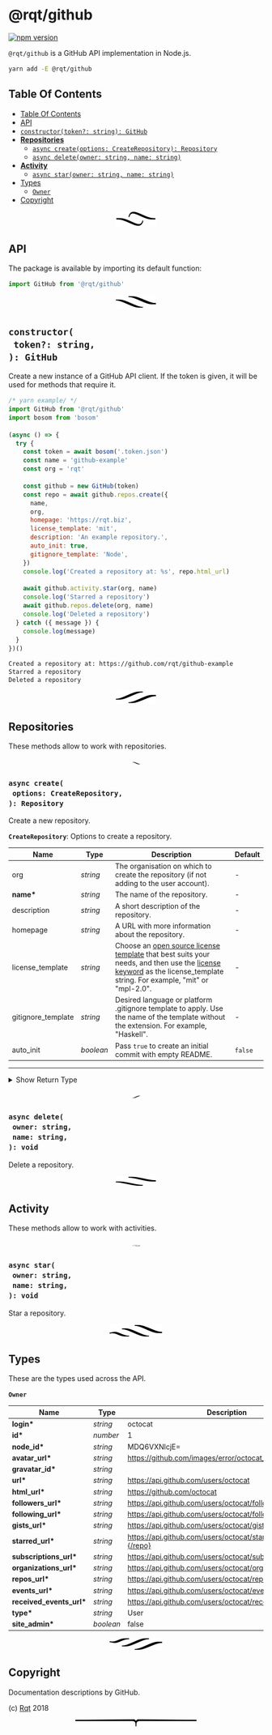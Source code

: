# @rqt/github

[![npm version](https://badge.fury.io/js/%40rqt%2Fgithub.svg)](https://npmjs.org/package/@rqt/github)

`@rqt/github` is a GitHub API implementation in Node.js.

```sh
yarn add -E @rqt/github
```

## Table Of Contents

- [Table Of Contents](#table-of-contents)
- [API](#api)
- [`constructor(token?: string): GitHub`](#constructortoken-string-github)
- [**Repositories**](#repositories)
  * [`async create(options: CreateRepository): Repository`](#async-createoptions-createrepository-repository)
  * [`async delete(owner: string, name: string)`](#async-deleteowner-stringname-string-void)
- [**Activity**](#activity)
  * [`async star(owner: string, name: string)`](#async-starowner-stringname-string-void)
- [Types](#types)
  * [`Owner`](#type-owner)
- [Copyright](#copyright)

<p align="center"><a href="#table-of-contents"><img src=".documentary/section-breaks/0.svg?sanitize=true"></a></p>

## API

The package is available by importing its default function:

```js
import GitHub from '@rqt/github'
```

<p align="center"><a href="#table-of-contents"><img src=".documentary/section-breaks/1.svg?sanitize=true"></a></p>

## `constructor(`<br/>&nbsp;&nbsp;`token?: string,`<br/>`): GitHub`

Create a new instance of a GitHub API client. If the token is given, it will be used for methods that require it.

```js
/* yarn example/ */
import GitHub from '@rqt/github'
import bosom from 'bosom'

(async () => {
  try {
    const token = await bosom('.token.json')
    const name = 'github-example'
    const org = 'rqt'

    const github = new GitHub(token)
    const repo = await github.repos.create({
      name,
      org,
      homepage: 'https://rqt.biz',
      license_template: 'mit',
      description: 'An example repository.',
      auto_init: true,
      gitignore_template: 'Node',
    })
    console.log('Created a repository at: %s', repo.html_url)

    await github.activity.star(org, name)
    console.log('Starred a repository')
    await github.repos.delete(org, name)
    console.log('Deleted a repository')
  } catch ({ message }) {
    console.log(message)
  }
})()
```
```
Created a repository at: https://github.com/rqt/github-example
Starred a repository
Deleted a repository
```

<p align="center"><a href="#table-of-contents"><img src=".documentary/section-breaks/2.svg?sanitize=true"></a></p>

## **Repositories**

These methods allow to work with repositories.

<p align="center"><a href="#table-of-contents"><img src=".documentary/section-breaks/3.svg?sanitize=true" width="15"></a></p>

### `async create(`<br/>&nbsp;&nbsp;`options: CreateRepository,`<br/>`): Repository`

Create a new repository.

__<a name="type-createrepository">`CreateRepository`</a>__: Options to create a repository.

|        Name        |   Type    |                                                                                                                                           Description                                                                                                                                            | Default |
| ------------------ | --------- | ------------------------------------------------------------------------------------------------------------------------------------------------------------------------------------------------------------------------------------------------------------------------------------------------ | ------- |
| org                | _string_  | The organisation on which to create the repository (if not adding to the user account).                                                                                                                                                                                                          | -       |
| __name*__          | _string_  | The name of the repository.                                                                                                                                                                                                                                                                      | -       |
| description        | _string_  | A short description of the repository.                                                                                                                                                                                                                                                           | -       |
| homepage           | _string_  | A URL with more information about the repository.                                                                                                                                                                                                                                                | -       |
| license_template   | _string_  | Choose an [open source license template](https://choosealicense.com/) that best suits your needs, and then use the [license keyword](https://help.github.com/articles/licensing-a-repository/#searching-github-by-license-type) as the license_template string. For example, "mit" or "mpl-2.0". | -       |
| gitignore_template | _string_  | Desired language or platform .gitignore template to apply. Use the name of the template without the extension. For example, "Haskell".                                                                                                                                                           | -       |
| auto_init          | _boolean_ | Pass `true` to create an initial commit with empty README.                                                                                                                                                                                                                                       | `false` |

---

<details>
<summary>Show Return Type</summary>

__<a name="type-repository">`Repository`</a>__

|          Name           |                       Type                       |                                       Description                                       |
| ----------------------- | ------------------------------------------------ | --------------------------------------------------------------------------------------- |
| __id*__                 | _number_                                         | 1296269                                                                                 |
| __node_id*__            | _string_                                         | MDEwOlJlcG9zaXRvcnkxMjk2MjY5                                                            |
| __name*__               | _string_                                         | Hello-World                                                                             |
| __full_name*__          | _string_                                         | octocat/Hello-World                                                                     |
| __private*__            | _boolean_                                        | false                                                                                   |
| __html_url*__           | _string_                                         | https://github.com/octocat/Hello-World                                                  |
| __description*__        | _string_                                         | This your first repo!                                                                   |
| __fork*__               | _boolean_                                        | true                                                                                    |
| __url*__                | _string_                                         | https://api.github.com/repos/octocat/Hello-World                                        |
| __archive_url*__        | _string_                                         | http://api.github.com/repos/octocat/Hello-World/{archive_format}{/ref}                  |
| __assignees_url*__      | _string_                                         | http://api.github.com/repos/octocat/Hello-World/assignees{/user}                        |
| __blobs_url*__          | _string_                                         | http://api.github.com/repos/octocat/Hello-World/git/blobs{/sha}                         |
| __branches_url*__       | _string_                                         | http://api.github.com/repos/octocat/Hello-World/branches{/branch}                       |
| __collaborators_url*__  | _string_                                         | http://api.github.com/repos/octocat/Hello-World/collaborators{/collaborator}            |
| __comments_url*__       | _string_                                         | http://api.github.com/repos/octocat/Hello-World/comments{/number}                       |
| __commits_url*__        | _string_                                         | http://api.github.com/repos/octocat/Hello-World/commits{/sha}                           |
| __compare_url*__        | _string_                                         | http://api.github.com/repos/octocat/Hello-World/compare/{base}...{head}                 |
| __contents_url*__       | _string_                                         | http://api.github.com/repos/octocat/Hello-World/contents/{+path}                        |
| __contributors_url*__   | _string_                                         | http://api.github.com/repos/octocat/Hello-World/contributors                            |
| __deployments_url*__    | _string_                                         | http://api.github.com/repos/octocat/Hello-World/deployments                             |
| __downloads_url*__      | _string_                                         | http://api.github.com/repos/octocat/Hello-World/downloads                               |
| __events_url*__         | _string_                                         | http://api.github.com/repos/octocat/Hello-World/events                                  |
| __forks_url*__          | _string_                                         | http://api.github.com/repos/octocat/Hello-World/forks                                   |
| __git_commits_url*__    | _string_                                         | http://api.github.com/repos/octocat/Hello-World/git/commits{/sha}                       |
| __git_refs_url*__       | _string_                                         | http://api.github.com/repos/octocat/Hello-World/git/refs{/sha}                          |
| __git_tags_url*__       | _string_                                         | http://api.github.com/repos/octocat/Hello-World/git/tags{/sha}                          |
| __git_url*__            | _string_                                         | git:github.com/octocat/Hello-World.git                                                  |
| __issue_comment_url*__  | _string_                                         | http://api.github.com/repos/octocat/Hello-World/issues/comments{/number}                |
| __issue_events_url*__   | _string_                                         | http://api.github.com/repos/octocat/Hello-World/issues/events{/number}                  |
| __issues_url*__         | _string_                                         | http://api.github.com/repos/octocat/Hello-World/issues{/number}                         |
| __keys_url*__           | _string_                                         | http://api.github.com/repos/octocat/Hello-World/keys{/key_id}                           |
| __labels_url*__         | _string_                                         | http://api.github.com/repos/octocat/Hello-World/labels{/name}                           |
| __languages_url*__      | _string_                                         | http://api.github.com/repos/octocat/Hello-World/languages                               |
| __merges_url*__         | _string_                                         | http://api.github.com/repos/octocat/Hello-World/merges                                  |
| __milestones_url*__     | _string_                                         | http://api.github.com/repos/octocat/Hello-World/milestones{/number}                     |
| __notifications_url*__  | _string_                                         | http://api.github.com/repos/octocat/Hello-World/notifications{?since,all,participating} |
| __pulls_url*__          | _string_                                         | http://api.github.com/repos/octocat/Hello-World/pulls{/number}                          |
| __releases_url*__       | _string_                                         | http://api.github.com/repos/octocat/Hello-World/releases{/id}                           |
| __ssh_url*__            | _string_                                         | git&#064;github.com:octocat/Hello-World.git                                             |
| __stargazers_url*__     | _string_                                         | http://api.github.com/repos/octocat/Hello-World/stargazers                              |
| __statuses_url*__       | _string_                                         | http://api.github.com/repos/octocat/Hello-World/statuses/{sha}                          |
| __subscribers_url*__    | _string_                                         | http://api.github.com/repos/octocat/Hello-World/subscribers                             |
| __subscription_url*__   | _string_                                         | http://api.github.com/repos/octocat/Hello-World/subscription                            |
| __tags_url*__           | _string_                                         | http://api.github.com/repos/octocat/Hello-World/tags                                    |
| __teams_url*__          | _string_                                         | http://api.github.com/repos/octocat/Hello-World/teams                                   |
| __trees_url*__          | _string_                                         | http://api.github.com/repos/octocat/Hello-World/git/trees{/sha}                         |
| __clone_url*__          | _string_                                         | https://github.com/octocat/Hello-World.git                                              |
| __mirror_url*__         | _string_                                         | git:git.example.com/octocat/Hello-World                                                 |
| __hooks_url*__          | _string_                                         | http://api.github.com/repos/octocat/Hello-World/hooks                                   |
| __svn_url*__            | _string_                                         | https://svn.github.com/octocat/Hello-World                                              |
| __homepage*__           | _string_                                         | https://github.com                                                                      |
| __forks_count*__        | _number_                                         | 9                                                                                       |
| __stargazers_count*__   | _number_                                         | 80                                                                                      |
| __watchers_count*__     | _number_                                         | 80                                                                                      |
| __size*__               | _number_                                         | 108                                                                                     |
| __default_branch*__     | _string_                                         | master                                                                                  |
| __open_issues_count*__  | _number_                                         | 0                                                                                       |
| __has_issues*__         | _boolean_                                        | true                                                                                    |
| __has_projects*__       | _boolean_                                        | true                                                                                    |
| __has_wiki*__           | _boolean_                                        | true                                                                                    |
| __has_pages*__          | _boolean_                                        | false                                                                                   |
| __has_downloads*__      | _boolean_                                        | true                                                                                    |
| __archived*__           | _boolean_                                        | false                                                                                   |
| __pushed_at*__          | _string_                                         | 2011-01-26T19:06:43Z                                                                    |
| __created_at*__         | _string_                                         | 2011-01-26T19:01:12Z                                                                    |
| __updated_at*__         | _string_                                         | 2011-01-26T19:14:43Z                                                                    |
| __allow_rebase_merge*__ | _boolean_                                        | true                                                                                    |
| __allow_squash_merge*__ | _boolean_                                        | true                                                                                    |
| __allow_merge_commit*__ | _boolean_                                        | true                                                                                    |
| __subscribers_count*__  | _number_                                         | 42                                                                                      |
| __network_count*__      | _number_                                         | 0                                                                                       |
| __topics*__             | _string[]_                                       | ["octocat", "atom", "electron", "API"]                                                  |
| __permissions*__        | _{admin: boolean, push: boolean, pull: boolean}_ |                                                                                         |
| __language*__           | _string_                                         |                                                                                         |
| __owner*__              | _[Owner](#type-owner)_                           |                                                                                         |
</details>

<p align="center"><a href="#table-of-contents"><img src=".documentary/section-breaks/4.svg?sanitize=true" width="15"></a></p>

### `async delete(`<br/>&nbsp;&nbsp;`owner: string,`<br/>&nbsp;&nbsp;`name: string,`<br/>`): void`

Delete a repository.



<p align="center"><a href="#table-of-contents"><img src=".documentary/section-breaks/5.svg?sanitize=true"></a></p>

## **Activity**

These methods allow to work with activities.

<p align="center"><a href="#table-of-contents"><img src=".documentary/section-breaks/6.svg?sanitize=true" width="15"></a></p>

### `async star(`<br/>&nbsp;&nbsp;`owner: string,`<br/>&nbsp;&nbsp;`name: string,`<br/>`): void`

Star a repository.

<p align="center"><a href="#table-of-contents"><img src=".documentary/section-breaks/7.svg?sanitize=true"></a></p>


## Types

These are the types used across the API.

__<a name="type-owner">`Owner`</a>__

|           Name           |   Type    |                         Description                         |
| ------------------------ | --------- | ----------------------------------------------------------- |
| __login*__               | _string_  | octocat                                                     |
| __id*__                  | _number_  | 1                                                           |
| __node_id*__             | _string_  | MDQ6VXNlcjE=                                                |
| __avatar_url*__          | _string_  | https://github.com/images/error/octocat_happy.gif           |
| __gravatar_id*__         | _string_  |                                                             |
| __url*__                 | _string_  | https://api.github.com/users/octocat                        |
| __html_url*__            | _string_  | https://github.com/octocat                                  |
| __followers_url*__       | _string_  | https://api.github.com/users/octocat/followers              |
| __following_url*__       | _string_  | https://api.github.com/users/octocat/following{/other_user} |
| __gists_url*__           | _string_  | https://api.github.com/users/octocat/gists{/gist_id}        |
| __starred_url*__         | _string_  | https://api.github.com/users/octocat/starred{/owner}{/repo} |
| __subscriptions_url*__   | _string_  | https://api.github.com/users/octocat/subscriptions          |
| __organizations_url*__   | _string_  | https://api.github.com/users/octocat/orgs                   |
| __repos_url*__           | _string_  | https://api.github.com/users/octocat/repos                  |
| __events_url*__          | _string_  | https://api.github.com/users/octocat/events{/privacy}       |
| __received_events_url*__ | _string_  | https://api.github.com/users/octocat/received_events        |
| __type*__                | _string_  | User                                                        |
| __site_admin*__          | _boolean_ | false                                                       |

<p align="center"><a href="#table-of-contents"><img src=".documentary/section-breaks/8.svg?sanitize=true"></a></p>

## Copyright

Documentation descriptions by GitHub.

(c) [Rqt][1] 2018

[1]: https://rqt.biz

<p align="center"><a href="#table-of-contents"><img src=".documentary/section-breaks/-1.svg?sanitize=true"></a></p>